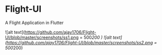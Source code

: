 # Flight-UI
A Flight Application in Flutter

![alt text](https://github.com/ajay1706/Flight-UI/blob/master/screenshots/ss1.png = 500*200 )
![alt text](https://github.com/ajay1706/Flight-UI/blob/master/screenshots/ss2.png = 500*200)
